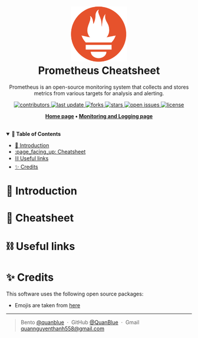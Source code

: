 <h1 align="center">
  <img src="./assets/Prometheus-logo.png" alt="icon" height="150"></img>
  <br>
  <b>Prometheus Cheatsheet</b>
</h1>

<p align="center">Prometheus is an open-source monitoring system that collects and stores metrics from various targets for analysis and alerting.</p>

<!-- Badges -->
<p align="center">
  <a href="https://github.com/quanblue/tech-cheatsheets/graphs/contributors">
    <img src="https://img.shields.io/github/contributors/quanblue/tech-cheatsheets" alt="contributors" />
  </a>
  <a href="">
    <img src="https://img.shields.io/github/last-commit/quanblue/tech-cheatsheets" alt="last update" />
  </a>
  <a href="https://github.com/quanblue/tech-cheatsheets/network/members">
    <img src="https://img.shields.io/github/forks/quanblue/tech-cheatsheets" alt="forks" />
  </a>
  <a href="https://github.com/quanblue/tech-cheatsheets/stargazers">
    <img src="https://img.shields.io/github/stars/quanblue/tech-cheatsheets" alt="stars" />
  </a>
  <a href="https://github.com/quanblue/tech-cheatsheets/issues/">
    <img src="https://img.shields.io/github/issues/quanblue/tech-cheatsheets" alt="open issues" />
  </a>
  <a href="https://github.com/quanblue/tech-cheatsheets/blob/master/LICENSE">
    <img src="https://img.shields.io/github/license/quanblue/tech-cheatsheets.svg" alt="license" />
  </a>
</p>

<p align="center">
  <b>
      <a href="https://github.com/quanblue/tech-cheatsheets">Home page</a> •
      <a href="https://github.com/quanblue/tech-cheatsheets/tree/master/Monitoring%20and%20Logging">Monitoring and Logging page</a>
  </b>
</p>

<br/>

<details open>
<summary><b>📖 Table of Contents</b></summary>

- [:rainbow: Introduction](#rainbow-introduction)
- [:page\_facing\_up: Cheatsheet](#page_facing_up-cheatsheet)
- [:chains: Useful links](#chains-useful-links)
- [:sparkles: Credits](#sparkles-credits)
</details>

# :rainbow: Introduction


# :page_facing_up: Cheatsheet


# :chains: Useful links


# :sparkles: Credits

This software uses the following open source packages:

-  Emojis are taken from [here](https://github.com/arvida/emoji-cheat-sheet.com)

---

> Bento [@quanblue](https://bento.me/quanblue) &nbsp;&middot;&nbsp;
> GitHub [@QuanBlue](https://github.com/QuanBlue) &nbsp;&middot;&nbsp; Gmail quannguyenthanh558@gmail.com
